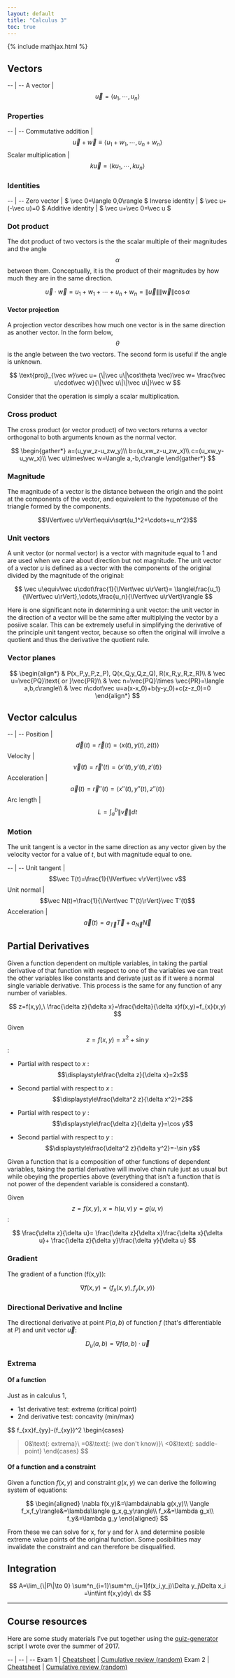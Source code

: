 ```yaml
---
layout: default
title: "Calculus 3"
toc: true
---
```


{% include mathjax.html %}

<div id="mathjax-preamble" style="display:none;">
$$
\let\oldvec\vec
\renewcommand{\vec}[1]{\mathbf{#1}}
$$
</div>

## Vectors

-- | --
A vector | $$\vec u=\langle u_1,\cdots,u_n\rangle$$

### Properties

-- | --
Commutative addition | $$\vec u+\vec w\equiv\langle u_1+w_1,\cdots,u_n+w_n\rangle$$
Scalar multiplication | $$k\vec u=\langle ku_1,\cdots,ku_n\rangle$$

### Identities

-- | --
Zero vector | $ \vec 0=\langle 0,0\rangle $
Inverse identity | $ \vec u+(-\vec u)=0 $
Additive identity | $ \vec u+\vec 0=\vec u $

### Dot product

The dot product of two vectors is the the scalar multiple of their magnitudes
and the angle $$\alpha$$ between them. Conceptually, it is the product of their
magnitudes by how much they are in the same direction.

$$
\vec u\cdot\vec w=u_1+w_1+\cdots+u_n+w_n=\lVert\vec u\rVert\lVert\vec w\rVert\cos\alpha
$$

#### Vector projection

A projection vector describes how much one vector is in the same direction as
another vector. In the form below, $$\theta$$ is the angle between the two
vectors. The second form is useful if the angle is unknown.

$$
\text{proj}_{\vec w}\vec u=
(\|\vec u\|\cos\theta \vec)\vec w=
\frac{\vec u\cdot\vec w}{\|\vec u\|\|\vec u\|}\vec w
$$

Consider that the operation is simply a scalar multiplication.

### Cross product

The cross product (or vector product) of two vectors returns a vector
orthogonal to both arguments known as the normal vector.

$$
\begin{gather*}
a=(u_yw_z-u_zw_y)\\
b=(u_xw_z-u_zw_x)\\
c=(u_xw_y-u_yw_x)\\
\vec u\times\vec w=\langle a,-b,c\rangle
\end{gather*}
$$

### Magnitude

The magnitude of a vector is the distance between the origin and the point at
the components of the vector, and equivalent to the hypotenuse of the triangle
formed by the components.

$$\lVert\vec u\rVert\equiv\sqrt{u_1^2+\cdots+u_n^2}$$

### Unit vectors

A unit vector (or normal vector) is a vector with magnitude equal to 1 and are
used when we care about direction but not magnitude. The unit vector of a
vector *u* is defined as a vector with the components of the original divided
by the magnitude of the original:

$$
\vec u\equiv\vec u\cdot\frac{1}{\lVert\vec u\rVert}=
\langle\frac{u_1}{\lVert\vec u\rVert},\cdots,\frac{u_n}{\lVert\vec u\rVert}\rangle
$$

Here is one significant note in determining a unit vector: the unit vector in
the direction of a vector will be the same after multiplying the vector by a
posiive scalar. This can be extremely useful in simplifying the derivative of
the principle unit tangent vector, because so often the original will involve
a quotient and thus the derivative the quotient rule.

### Vector planes

$$
\begin{align*}
& P(x_P,y_P,z_P), Q(x_Q,y_Q,z_Q), R(x_R,y_R,z_R)\\
& \vec u=\vec{PQ}\text{ or }\vec{PR}\\
& \vec n=\vec{PQ}\times \vec{PR}=\langle a,b,c\rangle\\
& \vec n\cdot\vec u=a(x-x_0)+b(y-y_0)+c(z-z_0)=0
\end{align*}
$$

## Vector calculus

-- | --
Position | $$\vec d(t)=\vec r(t)=\langle x(t),y(t),z(t)\rangle$$
Velocity | $$\vec v(t)=\vec r'(t)=\langle x'(t),y'(t),z'(t)\rangle$$
Acceleration | $$\vec a(t)=\vec r''(t)=\langle x''(t),y''(t),z''(t)\rangle$$
Arc length | $$L=\int_a^b\lVert\vec v\rVert dt$$

### Motion

The unit tangent is a vector in the same direction as any vector given by the
velocity vector for a value of *t*, but with magnitude equal to one.

-- | --
Unit tangent | $$\vec T(t)=\frac{1}{\lVert\vec v\rVert}\vec v$$
Unit normal | $$\vec N(t)=\frac{1}{\lVert\vec T'(t)\rVert}\vec T'(t)$$
Acceleration | $$\vec a(t)=a_{\vec T}\vec T+a_{\vec N}\vec N$$

## Partial Derivatives

Given a function dependent on multiple variables, in taking the partial
derivative of that function with respect to one of the variables we can treat
the other variables like constants and derivate just as if it were a normal
single variable derivative. This process is the same for any function of any
number of variables.

$$
z=f(x,y),\ \frac{\delta z}{\delta x}=\frac{\delta}{\delta x}f(x,y)=f_{x}(x,y)
$$

Given $$z=f(x,y)=x^2+\sin y$$:

- Partial with respect to *x* :
    $$\displaystyle\frac{\delta z}{\delta x}=2x$$

- Second partial with respect to *x* :
    $$\displaystyle\frac{\delta^2 z}{\delta x^2}=2$$

- Partial with respect to *y* :
    $$\displaystyle\frac{\delta z}{\delta y}=\cos y$$

- Second partial with respect to *y* :
    $$\displaystyle\frac{\delta^2 z}{\delta y^2}=-\sin y$$

Given a function that is a composition of other functions of dependent
variables, taking the partial derivative will involve chain rule just as usual
but while obeying the properties above (everything that isn't a function that is
not power of the dependent variable is considered a constant).

Given $$z=f(x,y),\ x=h(u,v)\, y=g(u,v)$$:

$$
\frac{\delta z}{\delta u}=
\frac{\delta z}{\delta x}\frac{\delta x}{\delta u}+
\frac{\delta z}{\delta y}\frac{\delta y}{\delta u}
$$

### Gradient

The gradient of a function \(f(x,y)\):

$$
\nabla f(x,y)=\langle f_x(x,y),f_y(x,y)\rangle
$$

### Directional Derivative and Incline

The directional derivative at point $P(a,b)$ of function $f$ (that's
differentiable at $P$) and unit vector $\vec u$:

$$
D_u(a,b)=\nabla f(a,b)\cdot\vec u
$$

### Extrema

#### Of a function

Just as in calculus 1,

- 1st derivative test: extrema (critical point)
- 2nd derivative test: concavity (min/max)

$$
f_{xx}f_{yy}-(f_{xy})^2
\begin{cases}
  >0&\text{: extrema}\\
  =0&\text{: (we don't know)}\\
  <0&\text{: saddle-point}
\end{cases}
$$

#### Of a function and a constraint

Given a function $f(x,y)$ and constraint $g(x,y)$ we can derive the following
system of equations:

$$
\begin{aligned}
\nabla f(x,y)&=\lambda\nabla g(x,y)\\
\langle f_x,f_y\rangle&=\lambda\langle g_x,g_y\rangle\\
f_x&=\lambda g_x\\
f_y&=\lambda g_y
\end{aligned}
$$

From these we can solve for x, for y and for $\lambda$ and determine posible
extreme value points of the original function. Some posibilities may invalidate
the constraint and can therefore be disqualified.

## Integration

$$
A=\lim_{\|P\|\to 0} \sum^n_{i=1}\sum^m_{j=1}f(x_i,y_j)\Delta y_j\Delta x_i
=\int\int f(x,y)dy\ dx
$$

---

## Course resources

Here are some study materials I've put together using the
[quiz-generator](github.com://SweedJesus/quiz-generator) script I wrote over the
summer of 2017.

-- | -- | --
Exam 1 | [Cheatsheet](exam01-cheatsheet.pdf) | [Cumulative review (random)](exam01-review.pdf)
Exam 2 | [Cheatsheet](exam02-cheatsheet.pdf) | [Cumulative review (random)](exam02-review.pdf)
